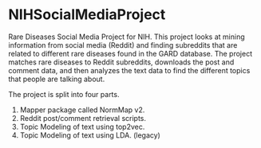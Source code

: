 # NIHSocialMediaProject
Rare Diseases Social Media Project for NIH. This project looks at mining information from social media (Reddit) and finding subreddits that are related to different rare diseases found in the GARD database. The project matches rare diseases to Reddit subreddits, downloads the post and comment data, and then analyzes the text data to find the different topics that people are talking about.

The project is split into four parts.
1. Mapper package called NormMap v2.
2. Reddit post/comment retrieval scripts.
3. Topic Modeling of text using top2vec.
4. Topic Modeling of text using LDA. (legacy)
